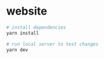 # website

```bash
# install dependencies
yarn install

# run local server to test changes
yarn dev
```

